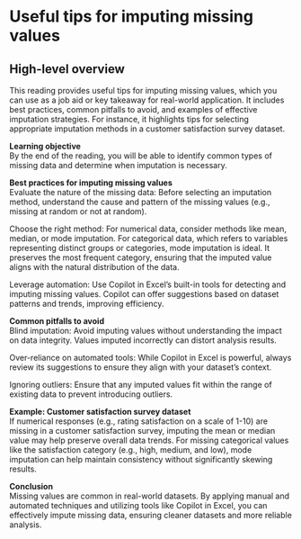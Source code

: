 # Useful tips for imputing missing values         
## High-level overview            
This reading provides useful tips for imputing missing values, which you can use as a job aid or key takeaway for real-world application. It includes best practices, common pitfalls to avoid, and examples of effective imputation strategies. For instance, it highlights tips for selecting appropriate imputation methods in a customer satisfaction survey dataset.   

**Learning objective**       
By the end of the reading, you will be able to identify common types of missing data and determine when imputation is necessary. 

**Best practices for imputing missing values**                    
Evaluate the nature of the missing data: Before selecting an imputation method, understand the cause and pattern of the missing values (e.g., missing at random or not at random).

Choose the right method: For numerical data, consider methods like mean, median, or mode imputation. For categorical data, which refers to variables representing distinct groups or categories, mode imputation is ideal. It preserves the most frequent category, ensuring that the imputed value aligns with the natural distribution of the data.

Leverage automation: Use Copilot in Excel’s built-in tools for detecting and imputing missing values. Copilot can offer suggestions based on dataset patterns and trends, improving efficiency.

**Common pitfalls to avoid**               
Blind imputation: Avoid imputing values without understanding the impact on data integrity. Values imputed incorrectly can distort analysis results.

Over-reliance on automated tools: While Copilot in Excel is powerful, always review its suggestions to ensure they align with your dataset’s context.

Ignoring outliers: Ensure that any imputed values fit within the range of existing data to prevent introducing outliers.

**Example: Customer satisfaction survey dataset**              
If numerical responses (e.g., rating satisfaction on a scale of 1-10) are missing in a customer satisfaction survey, imputing the mean or median value may help preserve overall data trends. For missing categorical values like the satisfaction category (e.g., high, medium, and low), mode imputation can help maintain consistency without significantly skewing results.

**Conclusion**    
Missing values are common in real-world datasets. By applying manual and automated techniques and utilizing tools like Copilot in Excel, you can effectively impute missing data, ensuring cleaner datasets and more reliable analysis.
